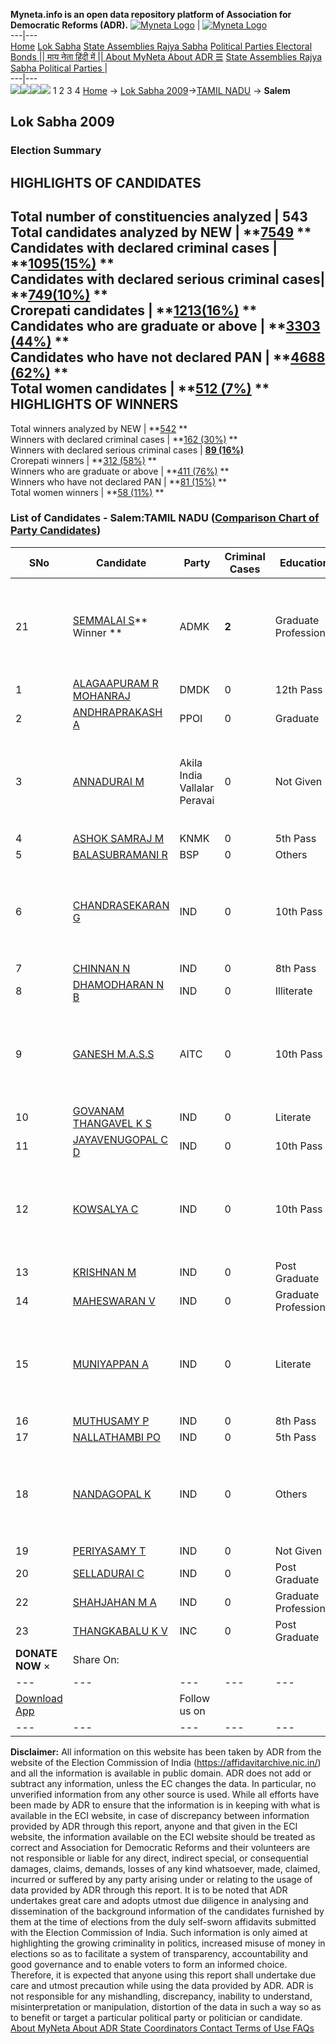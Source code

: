 **Myneta.info is an open data repository platform of Association for Democratic Reforms (ADR).**
[![Myneta Logo](https://www.myneta.info/lib/img/myneta-logo.png)](https://www.myneta.info/) | [![Myneta Logo](https://www.myneta.info/lib/img/adr-logo.png)](https://adrindia.org)  
---|---  
[Home](https://www.myneta.info/) [Lok Sabha](https://www.myneta.info/#ls "Lok Sabha") [ State Assemblies ](https://www.myneta.info/#sa "State Assemblies") [Rajya Sabha](https://www.myneta.info/#rs "Rajya Sabha") [Political Parties ](https://www.myneta.info/party "Political Parties") [ Electoral Bonds ](https://www.myneta.info/electoral_bonds "Electoral Bonds") [ || माय नेता हिंदी में || ](https://translate.google.co.in/translate?prev=hp&hl=en&js=y&u=www.myneta.info&sl=en&tl=hi&history_state0=) [ About MyNeta ](https://adrindia.org/content/about-myneta) [ About ADR ](https://adrindia.org/about-adr/who-we-are) [☰](javascript:void\(0\))
[ State Assemblies ](https://www.myneta.info/#sa "State Assemblies") [ Rajya Sabha ](https://www.myneta.info/#rs "Rajya Sabha") [ Political Parties ](https://www.myneta.info/party "Political Parties")
|   
---|---  
![](https://www.myneta.info/lib/img/banner/banner-1.png)![](https://www.myneta.info/lib/img/banner/banner-2.png)![](https://www.myneta.info/lib/img/banner/banner-3.png)![](https://www.myneta.info/lib/img/banner/banner-4.png)
1  2  3  4 
[Home](https://www.myneta.info/) → [Lok Sabha 2009](https://www.myneta.info/ls2009/)→[TAMIL NADU](https://www.myneta.info/ls2009/index.php?action=show_constituencies&state_id=22) → **Salem**
### 
## Lok Sabha 2009
###  Election Summary 
HIGHLIGHTS OF CANDIDATES  
---  
Total number of constituencies analyzed |  543   
Total candidates analyzed by NEW | **[7549](https://www.myneta.info/ls2009/index.php?action=summary&subAction=candidates_analyzed&sort=candidate#summary) **  
Candidates with declared criminal cases | **[1095(15%)](https://www.myneta.info/ls2009/index.php?action=summary&subAction=crime&sort=candidate#summary) **  
Candidates with declared serious criminal cases| **[749(10%)](https://www.myneta.info/ls2009/index.php?action=summary&subAction=serious_crime&sort=candidate#summary) **  
Crorepati candidates | **[1213(16%)](https://www.myneta.info/ls2009/index.php?action=summary&subAction=crorepati&sort=candidate#summary) **  
Candidates who are graduate or above | **[3303 (44%)](https://www.myneta.info/ls2009/index.php?action=summary&subAction=education&sort=candidate#summary) **  
Candidates who have not declared PAN | **[4688 (62%)](https://www.myneta.info/ls2009/index.php?action=summary&subAction=without_pan&sort=candidate#summary) **  
Total women candidates | **[512 (7%)](https://www.myneta.info/ls2009/index.php?action=summary&subAction=women_candidate&sort=candidate#summary) **  
HIGHLIGHTS OF WINNERS  
---  
Total winners analyzed by NEW | **[542](https://www.myneta.info/ls2009/index.php?action=summary&subAction=winner_analyzed&sort=candidate#summary) **  
Winners with declared criminal cases | **[162 (30%)](https://www.myneta.info/ls2009/index.php?action=summary&subAction=winner_crime&sort=candidate#summary) **  
Winners with declared serious criminal cases | **[89 (16%)](https://www.myneta.info/ls2009/index.php?action=summary&subAction=winner_serious_crime&sort=candidate#summary)**  
Crorepati winners | **[312 (58%)](https://www.myneta.info/ls2009/index.php?action=summary&subAction=winner_crorepati&sort=candidate#summary) **  
Winners who are graduate or above | **[411 (76%)](https://www.myneta.info/ls2009/index.php?action=summary&subAction=winner_education&sort=candidate#summary) **  
Winners who have not declared PAN | **[81 (15%)](https://www.myneta.info/ls2009/index.php?action=summary&subAction=winner_without_pan&sort=candidate#summary) **  
Total women winners | **[58 (11%)](https://www.myneta.info/ls2009/index.php?action=summary&subAction=winner_women&sort=candidate#summary) **  
### List of Candidates - Salem:TAMIL NADU ([Comparison Chart of Party Candidates](https://www.myneta.info/ls2009/comparisonchart.php?constituency_id=487))
SNo | Candidate| Party| Criminal Cases| Education| Age| Total Assets| Liabilities  
---|---|---|---|---|---|---|---  
21  | [SEMMALAI S](https://www.myneta.info/ls2009/candidate.php?candidate_id=8404)** Winner ** | ADMK | **2** | Graduate Professional| 63 | ![](https://myneta.info/image_v2.php?myneta_folder=ls2009&candidate_id=8404&col=ta) | ![](https://myneta.info/image_v2.php?myneta_folder=ls2009&candidate_id=8404&col=lia)  
1  | [ALAGAAPURAM R MOHANRAJ](https://www.myneta.info/ls2009/candidate.php?candidate_id=8409) | DMDK | 0 | 12th Pass| 55 | Rs 5,54,84,058 ~ 5 Crore+ | Rs 6,94,624 ~ 6 Lacs+  
2  | [ANDHRAPRAKASH A](https://www.myneta.info/ls2009/candidate.php?candidate_id=8410) | PPOI | 0 | Graduate| 56 | Rs 82,15,982 ~ 82 Lacs+ | Rs 0 ~   
3  | [ANNADURAI M](https://www.myneta.info/ls2009/candidate.php?candidate_id=8408) | Akila India Vallalar Peravai | 0 | Not Given| 42 | ![](https://myneta.info/image_v2.php?myneta_folder=ls2009&candidate_id=8408&col=ta) | ![](https://myneta.info/image_v2.php?myneta_folder=ls2009&candidate_id=8408&col=lia)  
4  | [ASHOK SAMRAJ M](https://www.myneta.info/ls2009/candidate.php?candidate_id=8407) | KNMK | 0 | 5th Pass| 39 | Rs 26,74,785 ~ 26 Lacs+ | Rs 1,86,447 ~ 1 Lacs+  
5  | [BALASUBRAMANI R](https://www.myneta.info/ls2009/candidate.php?candidate_id=8406) | BSP | 0 | Others| 37 | Rs 10,00,000 ~ 10 Lacs+ | Rs 0 ~   
6  | [CHANDRASEKARAN G](https://www.myneta.info/ls2009/candidate.php?candidate_id=8415) | IND | 0 | 10th Pass| 26 | ![](https://myneta.info/image_v2.php?myneta_folder=ls2009&candidate_id=8415&col=ta) | ![](https://myneta.info/image_v2.php?myneta_folder=ls2009&candidate_id=8415&col=lia)  
7  | [CHINNAN N](https://www.myneta.info/ls2009/candidate.php?candidate_id=8416) | IND | 0 | 8th Pass| 53 | Rs 3,14,050 ~ 3 Lacs+ | Rs 0 ~   
8  | [DHAMODHARAN N B](https://www.myneta.info/ls2009/candidate.php?candidate_id=8418) | IND | 0 | Illiterate| 32 | Rs 1,50,000 ~ 1 Lacs+ | Rs 0 ~   
9  | [GANESH M.A.S.S](https://www.myneta.info/ls2009/candidate.php?candidate_id=8411) | AITC | 0 | 10th Pass| 46 | ![](https://myneta.info/image_v2.php?myneta_folder=ls2009&candidate_id=8411&col=ta) | ![](https://myneta.info/image_v2.php?myneta_folder=ls2009&candidate_id=8411&col=lia)  
10  | [GOVANAM THANGAVEL K S](https://www.myneta.info/ls2009/candidate.php?candidate_id=8413) | IND | 0 | Literate| 50 | Rs 2,25,000 ~ 2 Lacs+ | Rs 0 ~   
11  | [JAYAVENUGOPAL C D](https://www.myneta.info/ls2009/candidate.php?candidate_id=8425) | IND | 0 | 10th Pass| 58 | Rs 77,00,733 ~ 77 Lacs+ | Rs 2,50,000 ~ 2 Lacs+  
12  | [KOWSALYA C](https://www.myneta.info/ls2009/candidate.php?candidate_id=8414) | IND | 0 | 10th Pass| 38 | ![](https://myneta.info/image_v2.php?myneta_folder=ls2009&candidate_id=8414&col=ta) | ![](https://myneta.info/image_v2.php?myneta_folder=ls2009&candidate_id=8414&col=lia)  
13  | [KRISHNAN M](https://www.myneta.info/ls2009/candidate.php?candidate_id=8412) | IND | 0 | Post Graduate| 48 | Rs 50,000 ~ 50 Thou+ | Rs 0 ~   
14  | [MAHESWARAN V](https://www.myneta.info/ls2009/candidate.php?candidate_id=8422) | IND | 0 | Graduate Professional| 28 | Rs 30,000 ~ 30 Thou+ | Rs 0 ~   
15  | [MUNIYAPPAN A](https://www.myneta.info/ls2009/candidate.php?candidate_id=8424) | IND | 0 | Literate| 37 | ![](https://myneta.info/image_v2.php?myneta_folder=ls2009&candidate_id=8424&col=ta) | ![](https://myneta.info/image_v2.php?myneta_folder=ls2009&candidate_id=8424&col=lia)  
16  | [MUTHUSAMY P](https://www.myneta.info/ls2009/candidate.php?candidate_id=8423) | IND | 0 | 8th Pass| 34 | Rs 1,08,345 ~ 1 Lacs+ | Rs 0 ~   
17  | [NALLATHAMBI PO](https://www.myneta.info/ls2009/candidate.php?candidate_id=8420) | IND | 0 | 5th Pass| 48 | Rs 14,79,000 ~ 14 Lacs+ | Rs 0 ~   
18  | [NANDAGOPAL K](https://www.myneta.info/ls2009/candidate.php?candidate_id=8419) | IND | 0 | Others| 60 | ![](https://myneta.info/image_v2.php?myneta_folder=ls2009&candidate_id=8419&col=ta) | ![](https://myneta.info/image_v2.php?myneta_folder=ls2009&candidate_id=8419&col=lia)  
19  | [PERIYASAMY T](https://www.myneta.info/ls2009/candidate.php?candidate_id=8421) | IND | 0 | Not Given| 45 | Rs 78,000 ~ 78 Thou+ | Rs 0 ~   
20  | [SELLADURAI C](https://www.myneta.info/ls2009/candidate.php?candidate_id=8417) | IND | 0 | Post Graduate| 32 | Rs 60,90,000 ~ 60 Lacs+ | Rs 40,52,000 ~ 40 Lacs+  
22  | [SHAHJAHAN M A](https://www.myneta.info/ls2009/candidate.php?candidate_id=8426) | IND | 0 | Graduate Professional| 38 | Rs 33,10,000 ~ 33 Lacs+ | Rs 0 ~   
23  | [THANGKABALU K V](https://www.myneta.info/ls2009/candidate.php?candidate_id=8405) | INC | 0 | Post Graduate| 59 | Rs 10,87,15,814 ~ 10 Crore+ | Rs 0 ~   
|  **DONATE NOW** × |  Share On:  | [](https://api.whatsapp.com/send?text=https%3A%2F%2Fmyneta.info%2Fpunjab2022%2Findex.php%3Faction%3Dshow_constituencies%26state_id%3D19) | [](https://www.facebook.com/sharer/sharer.php?u=https%3A%2F%2Fmyneta.info%2Fpunjab2022%2Findex.php%3Faction%3Dshow_constituencies%26state_id%3D19) | [](https://twitter.com/share?url=https%3A%2F%2Fmyneta.info%2Fpunjab2022%2Findex.php%3Faction%3Dshow_constituencies%26state_id%3D19)  
---|---|---|---|---  
| [ Download App ](https://play.google.com/store/apps/details?id=com.webrosoft.myneta1&pcampaignid=pcampaignidMKT-Other-global-all-co-prtnr-py-PartBadge-Mar2515-1) | [](https://play.google.com/store/apps/details?id=com.webrosoft.myneta1&pcampaignid=pcampaignidMKT-Other-global-all-co-prtnr-py-PartBadge-Mar2515-1) |  Follow us on  | [](https://www.facebook.com/adrindia.org/) | [](https://twitter.com/adrspeaks) | [](https://groups.google.com/g/national-election-watch?hl=en&pli=1) | [](https://www.instagram.com/adrspeaks/) | [](https://www.youtube.com/user/adrspeaks) | [](https://sharechat.com/profile/adrspeaks)  
---|---|---|---|---|---|---|---|---  
**Disclaimer:** All information on this website has been taken by ADR from the website of the Election Commission of India (https://affidavitarchive.nic.in/) and all the information is available in public domain. ADR does not add or subtract any information, unless the EC changes the data. In particular, no unverified information from any other source is used. While all efforts have been made by ADR to ensure that the information is in keeping with what is available in the ECI website, in case of discrepancy between information provided by ADR through this report, anyone and that given in the ECI website, the information available on the ECI website should be treated as correct and Association for Democratic Reforms and their volunteers are not responsible or liable for any direct, indirect special, or consequential damages, claims, demands, losses of any kind whatsoever, made, claimed, incurred or suffered by any party arising under or relating to the usage of data provided by ADR through this report. It is to be noted that ADR undertakes great care and adopts utmost due diligence in analysing and dissemination of the background information of the candidates furnished by them at the time of elections from the duly self-sworn affidavits submitted with the Election Commission of India. Such information is only aimed at highlighting the growing criminality in politics, increased misuse of money in elections so as to facilitate a system of transparency, accountability and good governance and to enable voters to form an informed choice. Therefore, it is expected that anyone using this report shall undertake due care and utmost precaution while using the data provided by ADR. ADR is not responsible for any mishandling, discrepancy, inability to understand, misinterpretation or manipulation, distortion of the data in such a way so as to benefit or target a particular political party or politician or candidate. 
[ About MyNeta ](https://adrindia.org/content/about-myneta) [ About ADR ](https://adrindia.org/about-adr/who-we-are) [ State Coordinators ](https://adrindia.org/about-adr/state-coordinators) [ Contact ](https://adrindia.org/contact-us) [ Terms of Use ](https://adrindia.org/content/adr-terms-use) [ FAQs ](https://adrindia.org/content/faqs)
